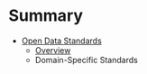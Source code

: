 # Summary

* [Open Data Standards](README.md)
   * [Overview](overview.md)
   * Domain-Specific Standards

